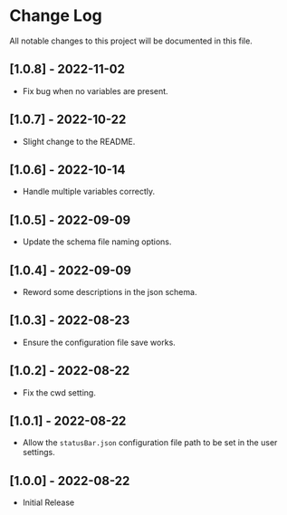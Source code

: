 # Change Log

All notable changes to this project will be documented in this file.

## [1.0.8] - 2022-11-02

- Fix bug when no variables are present.

## [1.0.7] - 2022-10-22

- Slight change to the README.

## [1.0.6] - 2022-10-14

- Handle multiple variables correctly.

## [1.0.5] - 2022-09-09

- Update the schema file naming options.

## [1.0.4] - 2022-09-09

- Reword some descriptions in the json schema.

## [1.0.3] - 2022-08-23

- Ensure the configuration file save works.

## [1.0.2] - 2022-08-22

- Fix the cwd setting.

## [1.0.1] - 2022-08-22

- Allow the `statusBar.json` configuration file path to be set in the user settings.

## [1.0.0] - 2022-08-22

- Initial Release
